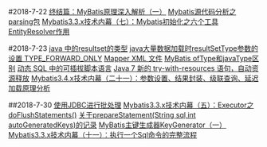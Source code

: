 #2018-7-22
[终结篇：MyBatis原理深入解析（一）](https://www.jianshu.com/p/ec40a82cae28)
[Mybatis源代码分析之parsing包](https://www.cnblogs.com/sunzhenchao/p/3161093.html)
[Mybatis3.3.x技术内幕（七）：Mybatis初始化之六个工具](https://my.oschina.net/zudajun/blog/668596)
[EntityResolver作用](https://blog.csdn.net/sicofield/article/details/79282918)
 
#2018-7-23
[java 中的resultset的类型](https://www.cnblogs.com/tianguook/p/3383045.html)
[java大量数据加载时resultSetType参数的设置 TYPE_FORWARD_ONLY](https://blog.csdn.net/10km/article/details/50404694)
[Mapper XML 文件](http://www.mybatis.org/mybatis-3/zh/sqlmap-xml.html)
[MyBatis ofType和javaType区别](https://blog.csdn.net/u013216156/article/details/78642920/)
[动态 SQL 中的可插拔脚本语言](http://www.mybatis.org/mybatis-3/zh/dynamic-sql.html)
[Java 7 新的 try-with-resources 语句，自动资源释放](https://www.oschina.net/question/12_10706)
[Mybatis3.4.x技术内幕（二十一）：参数设置、结果封装、级联查询、延迟加载原理分析](https://my.oschina.net/zudajun/blog/747283)

##2018-7-30
[使用JDBC进行批处理](https://blog.csdn.net/yerenyuan_pku/article/details/52304317)
[Mybatis3.3.x技术内幕（五）：Executor之doFlushStatements()](https://my.oschina.net/zudajun/blog/668323)
[关于prepareStatement(String sql,int autoGeneratedKeys)的记录](http://www.mamicode.com/info-detail-1284616.html)
[MyBatis主键生成器KeyGenerator（一）](https://blog.csdn.net/qq924862077/article/details/52673430)
[Mybatis3.3.x技术内幕（十一）：执行一个Sql命令的完整流程](https://my.oschina.net/zudajun/blog/670373)